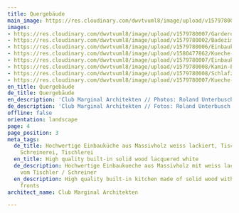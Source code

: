 ```yaml
---
title: Quergebäude
main_image: https://res.cloudinary.com/dwvtvuml8/image/upload/v1579780007/Garderobe-Wandschrank-weiss-lackiert_fhr3os.gif
images:
- https://res.cloudinary.com/dwvtvuml8/image/upload/v1579780007/Garderobe-Wandschrank-weiss-lackiert_fhr3os.gif
- https://res.cloudinary.com/dwvtvuml8/image/upload/v1579780002/Badezimmer-Waschtisch-Dachschraege-weiss-lackiert_axdagh.gif
- https://res.cloudinary.com/dwvtvuml8/image/upload/v1579780006/Einbaukueche-Einbauschrank-Eiche-weiss-lackiert_io0lwv.gif
- https://res.cloudinary.com/dwvtvuml8/image/upload/v1580477862/Kueche-Einbaukueche-Holz-weiss-lackiert-Massivholz_ashpdk.jpg
- https://res.cloudinary.com/dwvtvuml8/image/upload/v1579780007/Einbaukueche-Kochinsel-Eiche-weiss-lackiert_mtgfru.gif
- https://res.cloudinary.com/dwvtvuml8/image/upload/v1579780008/Kamin-Einbauschrank-Wohnbereich-weiss-lackiert_cznmxc.gif
- https://res.cloudinary.com/dwvtvuml8/image/upload/v1579780008/Schlafzimmer-Einbauschrank-Dachschraege_smwfty.gif
- https://res.cloudinary.com/dwvtvuml8/image/upload/v1579780007/Kueche-Insel-weiss-lackiert_bakd5f.gif
en_title: Quergebäude
de_title: Quergebäude
en_description: 'Club Marginal Architekten // Photos: Roland Unterbusch'
de_description: 'Club Marginal Architekten // Fotos: Roland Unterbusch'
offline: false
orientation: landscape
page: 4
page_position: 3
meta_tags:
  de_title: Hochwertige Einbauküche aus Massivholz weiss lackiert, Tischler, Schreiner,
    Schreinerei, Tischlerei
  en_title: High quality built-in solid wood lacquered white
  de_description: Hochwertige Einbaukueche aus Massivholz mit weiss lackierten Fronten
    vom Tischler / Schreiner
  en_description: High quality built-in kitchen made of solid wood with white lacquered
    fronts
architect_name: Club Marginal Architekten

---
```

